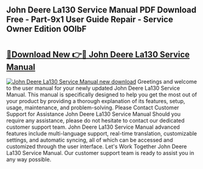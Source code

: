 ## John Deere La130 Service Manual PDF Download Free - Part-9x1 User Guide Repair - Service Owner Edition 0OlbF

# <h2><a href="http://bc89326.oget.top/?id=John+Deere+La130+Service+Manual">🔗Download New 👉🔴 John Deere La130 Service Manual</a></h2>

[![John Deere La130 Service Manual new download](https://i.imgur.com/5g1atiW.png)](http://bc89326.oget.top/?id=John+Deere+La130+Service+Manual)
Greetings and welcome to the user manual for your newly updated John Deere La130 Service Manual. This manual is specifically designed to help you get the most out of your product by providing a thorough explanation of its features, setup, usage, maintenance, and problem-solving. Please Contact Customer Support for Assistance John Deere La130 Service Manual Should you require any assistance, please do not hesitate to contact our dedicated customer support team. John Deere La130 Service Manual advanced features include multi-language support, real-time translation, customizable settings, and automatic syncing, all of which can be accessed and customized through the user interface. Let's Work Together John Deere La130 Service Manual. Our customer support team is ready to assist you in any way possible.
